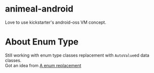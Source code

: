 # animeal-android
Love to use kickstarter's android-oss VM concept.  

# About Enum Type
Still working with enum type classes replacement with `AutoValue`ed data classes.  
Got an idea from [A enum replacement](https://gist.github.com/mitchwongho/4a8cb9046e2304b1811f)

